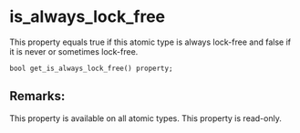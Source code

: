 # is_always_lock_free
This property equals true if this atomic type is always lock-free and false if it is never or sometimes lock-free. 

```nvgt
bool get_is_always_lock_free() property;
```

## Remarks:
This property is available on all atomic types. This property is read-only.
